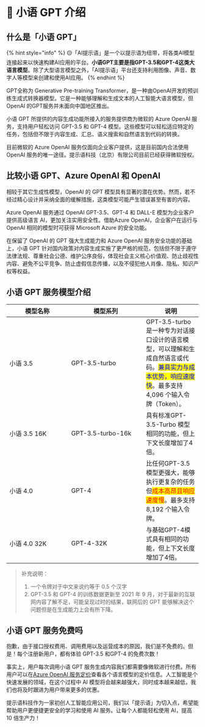 # 🤖 小语 GPT 介绍

## 什么是「小语 GPT」

{% hint style="info" %}
🟡「AI提示语」是一个以提示语为纽带，将各类AI模型连接起来以快速构建AI应用的平台。**小语GPT主要是指GPT-3.5和GPT-4这类大语言模型**。除了大型语言模型之外，「AI提示语」平台还支持利用图像、声音、数字人等模型来创建和使用AI应用。
{% endhint %}

GPT全称为 Generative Pre-training Transformer，是一种由OpenAI开发的预训练生成式转换器模型。它是一种能够理解和生成文本的人工智能大语言模型，但OpenAI 的GPT服务并未面向中国地区推出。

小语 GPT 所提供的内容生成功能所接入的服务提供商为微软的 Azure OpenAI 服务，支持用户轻松访问 GPT-3.5 和 GPT-4 模型。这些模型可以轻松适应特定的任务，包括但不限于内容生成、汇总、语义搜索和自然语言到代码的转换。

目前微软的 Azure OpenAI 服务仅面向企业客户提供，这是目前国内合法使用 OpenAI 服务的唯一途径。提示语科技（北京）有限公司目前已经获得微软授权。

## 比较小语 GPT、Azure OpenAI 和 OpenAI

相较于其它生成性模型，OpenAI 的 GPT 模型具有显著的潜在优势。然而，若不经过精心设计并采纳全面的缓解措施，这类模型可能产生错误甚至有害的内容。

Azure OpenAI 服务通过 OpenAI GPT-3.5、GPT-4 和 DALL-E 模型为企业客户提供高级语言 AI，更加关注实用安全性。借助Azure OpenAI，企业客户在运行与OpenAI 相同的模型时可获得 Microsoft Azure 的安全功能。

在保留了 OpenAI 的 GPT 强大生成能力和 Azure OpenAI 服务安全功能的基础上，小语 GPT 针对国内政策对内容生成实施了更严格的规范，包括但不限于遵守法律法规、尊重社会公德、维护公序良俗，体现社会主义核心价值观、防止歧视性内容、避免不公平竞争、防止虚假信息传播，以及不侵犯他人肖像、隐私、知识产权等权益。

## 小语 GPT 服务模型介绍

<table><thead><tr><th width="146">模型名称</th><th width="180.33333333333331">模型系列</th><th>说明</th></tr></thead><tbody><tr><td>小语 3.5</td><td>GPT-3.5-turbo</td><td>GPT-3.5-turbo 是一种专为对话接口设计的语言模型，可以理解和生成自然语言或代码。<mark style="color:blue;">兼具实力与成本优势，响应速度快</mark>。最多支持 4,096 个输入令牌（Token）。</td></tr><tr><td>小语 3.5 16K</td><td>GPT-3.5-turbo-16k</td><td>具有标准GPT-3.5-Turbo 模型相同的功能，但上下文长度增加了4倍。</td></tr><tr><td>小语 4.0</td><td>GPT-4</td><td>比任何GPT-3.5模型更强大，能够执行更复杂的任务但<mark style="color:red;">成本高昂且响应速度慢</mark>。最多支持 8,192 个输入令牌。</td></tr><tr><td>小语 4.0 32K</td><td>GPT-4-32K</td><td>与基础GPT-4模式具有相同的功能，但上下文长度增加了4倍。</td></tr></tbody></table>

> 补充说明：
>
> 1. 一个令牌对于中文来说约等于 0.5 个汉字
> 2. GPT-3.5 和 GPT-4 的训练数据更新至 2021 年 9 月，对于最新的互联网内容了解不足，可能呈现过时的结果，联网后的 GPT 能够解决这个问题但是在生成能力上会有所下降。

## 小语 GPT 服务免费吗

抱歉，由于接口授权费用、调用费用以及运营成本的原因，我们是不免费的。但是！每个注册新用户，都有体验 GPT-3.5 和GPT-4 的免费次数！

事实上，用户每次调用小语 GPT 服务生成内容我们都需要像微软进行付费。所有用户可以在[Azure OpenAI 服务定价](https://azure.microsoft.com/zh-cn/pricing/details/cognitive-services/openai-service/)查看各个语言模型的定价信息。人工智能是个快速发展的领域，在这个过程中 AI 模型将会越来越强大，同时成本越来越低，我们也将及时跟进为用户带来更多的优惠。

提示语科技作为一家初创人工智能应用公司，我们以「提示语」为切入点，希望能帮助用户更便捷更安全的学习和使用 AI 服务。让每个人都能轻松使用 AI，提高 10 倍生产力！
